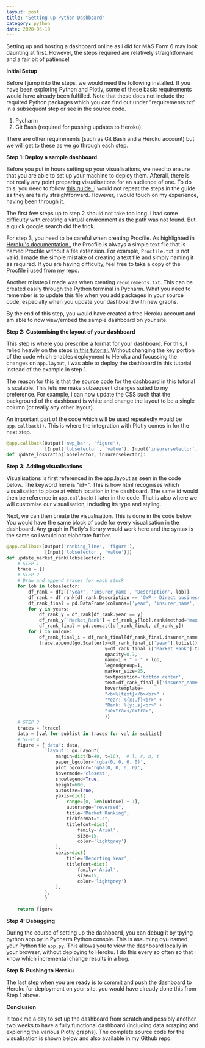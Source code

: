 ```yaml
---
layout: post
title: "Setting up Python Dashboard"
category: python
date: 2020-06-19
---
```


Setting up and hosting a dashboard online as i did for MAS Form 6 may look daunting at first. However, the steps required are relatively straightforward and a fair bit of patience!

<b> Initial Setup </b>
<br>

Before I jump into the steps, we would need the following installed. If you have been exploring Python and Plotly, some of these basic requirements would have already been fulfilled. Note that these does not include the required Python packages which you can find out under "requirements.txt" in a subsequent step or see in the source code.

1. Pycharm
2. Git Bash (required for pushing updates to Heroku)

There are other requirements (such as Git Bash and a Heroku account) but we will get to these as we go through each step.

<b> Step 1: Deploy a sample dashboard </b>
<br>

Before you put in hours setting up your visualisations, we need to ensure that you are able to set up your machine to deploy them. Afterall, there is not really any point preparing visualisations for an audience of one. To do this, you need to follow <a href="https://dash.plotly.com/deployment"> this guide. </a> I would not repeat the steps in the guide as they are fairly straightforward. However, i would touch on my experience, having been through it.

The first few steps up to step 2 should not take too long. I had some difficulty with creating a virtual environment as the path was not found. But a quick google search did the trick.

For step 3, you need to be careful when creating Procfile. As highlighted in <a href="https://devcenter.heroku.com/articles/procfile"> Heroku's documentation </a>, the Procfile is always a simple text file that is named Procfile without a file extension. For example, `Procfile.txt` is not valid. I made the simple mistake of creating a text file and simply naming it as required. If you are having difficulty, feel free to take a copy of the Procfile i used from my repo.

Another misstep i made was when creating `requirements.txt`. This can be created easily through the Python terminal in Pycharm. What you need to remember is to update this file when you add packages in your source code, especially when you update your dashboard with new graphs.

By the end of this step, you would have created a free Heroku account and am able to now view/embed the sample dashboard on your site.

<b> Step 2: Customising the layout of your dashboard </b>
<br>

This step is where you prescribe a format for your dashboard. For this, I relied heavily on the steps <a href="https://www.statworx.com/at/blog/how-to-build-a-dashboard-in-python-plotly-dash-step-by-step-tutorial/"> in this tutorial. </a> Without changing the key portion of the code which enables deployment to Heroku and focussing the changes on `app.layout`, i was able to deploy the dashboard in this tutorial instead of the example in step 1.

The reason for this is that the source code for the dashboard in this tutorial is scalable. This lets me make subsequent changes suited to my preference. For example, i can now update the CSS such that the background of the dashboard is white and change the layout to be a single column (or really any other layout).

An important part of the code which will be used repeatedly would be `app.callback()`. This is where the integration with Plotly comes in for the next step.

```python
@app.callback(Output('nwp_bar', 'figure'),
              [Input('lobselector', 'value'), Input('insurerselector', 'value')])
def update_lossratio(lobselector, insurerselector):
```

<b> Step 3: Adding visualisations </b>
<br>

Visualisations is first referenced in the app.layout as seen in the code below. The keyword here is "id=". This is how html recognises which visualisation to place at which location in the dashboard. The same id would then be reference in `app.callback()` later in the code. That is also where we will customise our visualisation, including its type and styling.

Next, we can then create the visualisation. This is done in the code below. You would have the same block of code for every visualisation in the dashboard. Any graph in Plotly's library would work here and the syntax is the same so i would not elaborate further.

```python
@app.callback(Output('ranking_line', 'figure'),
              [Input('lobselector', 'value')])
def update_market_rank(lobselector):
    # STEP 1
    trace = []
    # STEP 2
    # Draw and append traces for each stock
    for lob in lobselector:
        df_rank = df2[['year', 'insurer_name', 'Description', lob]]
        df_rank = df_rank[df_rank.Description == 'GWP - Direct business']
        df_rank_final = pd.DataFrame(columns=['year', 'insurer_name', 'Description', lob, 'Market_Rank'])
        for y in years:
            df_rank_y = df_rank[df_rank.year == y]
            df_rank_y['Market_Rank'] = df_rank_y[lob].rank(method='max', ascending=False)
            df_rank_final = pd.concat([df_rank_final, df_rank_y])
        for i in unique:
            df_rank_final_i = df_rank_final[df_rank_final.insurer_name == i]
            trace.append(go.Scatter(x=df_rank_final_i['year'].tolist(),
                                    y=df_rank_final_i['Market_Rank'].tolist(),
                                    opacity=0.7,
                                    name=i + " - " + lob,
                                    legendgroup=i,
                                    marker_size=25,
                                    textposition='bottom center',
                                    text=df_rank_final_i['insurer_name'] + " - " + lob,
                                    hovertemplate=
                                    "<b>%{text}</b><br>" +
                                    "Year: %{x:.f}<br>" +
                                    "Rank: %{y:.s}<br>" +
                                    "<extra></extra>",
                                    ))
    # STEP 3
    traces = [trace]
    data = [val for sublist in traces for val in sublist]
    # STEP 4
    figure = {'data': data,
              'layout': go.Layout(
                  margin=dict(b=40, t=10),  # l, r, b, t
                  paper_bgcolor='rgba(0, 0, 0, 0)',
                  plot_bgcolor='rgba(0, 0, 0, 0)',
                  hovermode='closest',
                  showlegend=True,
                  height=600,
                  autosize=True,
                  yaxis=dict(
                      range=[0, len(unique) + 1],
                      autorange="reversed",
                      title='Market Ranking',
                      tickformat=".s",
                      titlefont=dict(
                          family='Arial',
                          size=15,
                          color='lightgrey')
                  ),
                  xaxis=dict(
                      title='Reporting Year',
                      titlefont=dict(
                          family='Arial',
                          size=15,
                          color='lightgrey')
                  ),
              ),
              }

    return figure
```

<b> Step 4: Debugging </b>
<br>

During the course of setting up the dashboard, you can debug it by tpying python app.py in Pycharm Python console. This is assuming oyu named your Python file `app.py`. This allows you to view the dashboard locally in your browser, without deploying to Heroku. I do this every so often so that i know which incremental change results in a bug.

<b> Step 5: Pushing to Heroku </b>
<br>

The last step when you are ready is to commit and push the dashboard to Heroku for deployment on your site. you would have already done this from Step 1 above.

<b> Conclusion </b>
<br>

It took me a day to set up the dashboard from scratch and possibly another two weeks to have a fully functional dashboard (including data scraping and exploring the various Plotly graphs). The complete source code for the visualisation is shown below and also available in my Github repo.

<script src="https://gist.github.com/cchanzl/d182756bf8ba8baf554aff34f082c5a6.js"></script>



